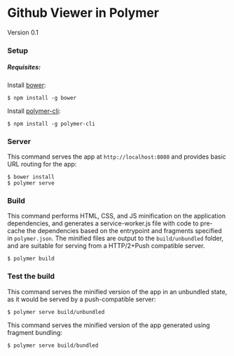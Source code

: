 # Github Viewer in Polymer
Version 0.1

### Setup

##### Requisites:


Install [bower](https://bower.io/docs/api#install):

    $ npm install -g bower

Install [polymer-cli](https://github.com/Polymer/polymer-cli):

    $ npm install -g polymer-cli

### Server

This command serves the app at `http://localhost:8080` and provides basic URL
routing for the app:

    $ bower install
    $ polymer serve


### Build

This command performs HTML, CSS, and JS minification on the application
dependencies, and generates a service-worker.js file with code to pre-cache the
dependencies based on the entrypoint and fragments specified in `polymer.json`.
The minified files are output to the `build/unbundled` folder, and are suitable
for serving from a HTTP/2+Push compatible server.

    $ polymer build

### Test the build

This command serves the minified version of the app in an unbundled state, as it would
be served by a push-compatible server:

    $ polymer serve build/unbundled

This command serves the minified version of the app generated using fragment bundling:

    $ polymer serve build/bundled
